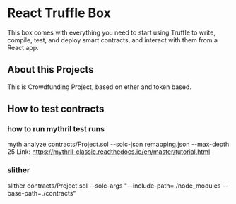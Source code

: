 # React Truffle Box

This box comes with everything you need to start using Truffle to write, compile, test, and deploy smart contracts, and interact with them from a React app.

## About this Projects
This is Crowdfunding Project, based on ether and token based.

## How to test contracts

### how to run mythril test runs
myth analyze contracts/Project.sol --solc-json remapping.json --max-depth 25 
Link: https://mythril-classic.readthedocs.io/en/master/tutorial.html

### slither
slither contracts/Project.sol --solc-args "--include-path=./node_modules --base-path=./contracts"